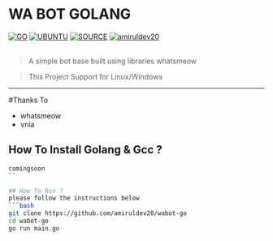 # WA BOT GOLANG
[![GO](https://img.shields.io/badge/golang-v1.18-blue)](https://go.dev/) [![UBUNTU](https://img.shields.io/badge/ubuntu-v20.04-orange)](https://releases.ubuntu.com/impish/) [![SOURCE](https://img.shields.io/badge/tulir-2.2208.14-lightgrey)](https://github.com/tulir/whatsmeow) [![amiruldev20](https://img.shields.io/badge/WA-ME.svg)](https://wa.me/687852104) <br><br>
> A simple bot base built using libraries whatsmeow

> This Project Support for Linux/Windows

----
#Thanks To
- whatsmeow
- vnia

## How To Install Golang & Gcc ?
```bash
comingsoon
``

## How To Run ?
please follow the instructions below
```bash
git clone https://github.com/amiruldev20/wabot-go
cd wabot-go
go run main.go
```
